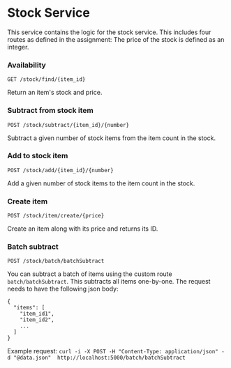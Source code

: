 # Stock Service

This service contains the logic for the stock service. 
This includes four routes as defined in the assignment:
The price of the stock is defined as an integer.

### Availability
```GET /stock/find/{item_id}```

Return an item's stock and price.

### Subtract from stock item
```POST /stock/subtract/{item_id}/{number}```

Subtract a given number of stock items from the item count in the stock.

### Add to stock item
```POST /stock/add/{item_id}/{number}```

Add a given number of stock items to the item count in the stock.

### Create item
```POST /stock/item/create/{price}```

Create an item along with its price and returns its ID.

### Batch subtract
```POST /stock/batch/batchSubtract```

You can subtract a batch of items using the custom route `batch/batchSubtract`. 
This subtracts all items one-by-one. The request needs to have the following json body:

```
{
  "items": [
    "item_id1",
    "item_id2",
    ...
  ]
}
```

Example request:
```curl -i -X POST -H "Content-Type: application/json" -d "@data.json"  http://localhost:5000/batch/batchSubtract```

